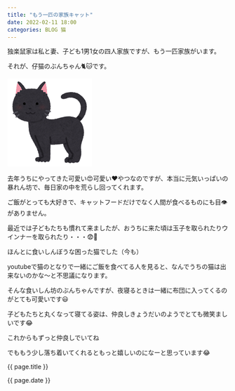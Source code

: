 ```yaml
---
title: "もう一匹の家族キャット"
date: 2022-02-11 18:00
categories: BLOG 猫
---  
```

<p>独楽鼠家は私と妻、子ども1男1女の四人家族ですが、もう一匹家族がいます。</p>



<p>それが、仔猫のぶんちゃん🐈🐱です。</p>


![cat](/assets/images/cat.png)  


<p>去年うちにやってきた可愛い😍可愛い❤️やつなのですが、本当に元気いっぱいの暴れん坊で、毎日家の中を荒らし回ってくれます。</p>
<p>ご飯がとっても大好きで、キャットフードだけでなく人間が食べるものにも目👁がありません。</p>
<p>最近では子どもたちも慣れて来ましたが、おうちに来た頃は玉子を取られたりウインナーを取られたり・・・😨💢</p>
<p>ほんとに食いしんぼうな困った猫でした（今も）</p>
<p>youtubeで猫のとなりで一緒にご飯を食べてる人を見ると、なんでうちの猫は出来ないのかな〜と不思議になります。</p>
<p>そんな食いしん坊のぶんちゃんですが、夜寝るときは一緒に布団に入ってくるのがとても可愛いです😃</p>
<p>子どもたちと丸くなって寝てる姿は、仲良しきょうだいのようでとても微笑ましいです😂</p>
<p>これからもずっと仲良しでいてね</p>
<p>でももう少し落ち着いてくれるともっと嬉しいのになーと思っています😂</p>

<p>{{ page.title }}</p>
<p>{{ page.date }}</p>